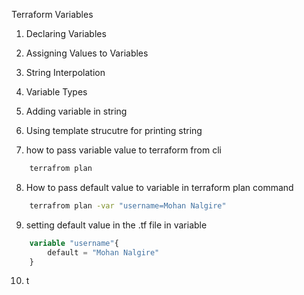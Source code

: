 Terraform Variables
1. Declaring Variables
2. Assigning Values to Variables
3. String Interpolation
4. Variable Types
5. Adding variable in string
6. Using template strucutre for printing string

7. how to pass variable value to terraform from cli
```bash
    terrafrom plan
```
8. How to pass default value to variable in terraform plan command 

```bash
    terrafrom plan -var "username=Mohan Nalgire"
```
9. setting default value in the .tf file in variable
```terraform
    variable "username"{
        default = "Mohan Nalgire"
    }
```
10. t